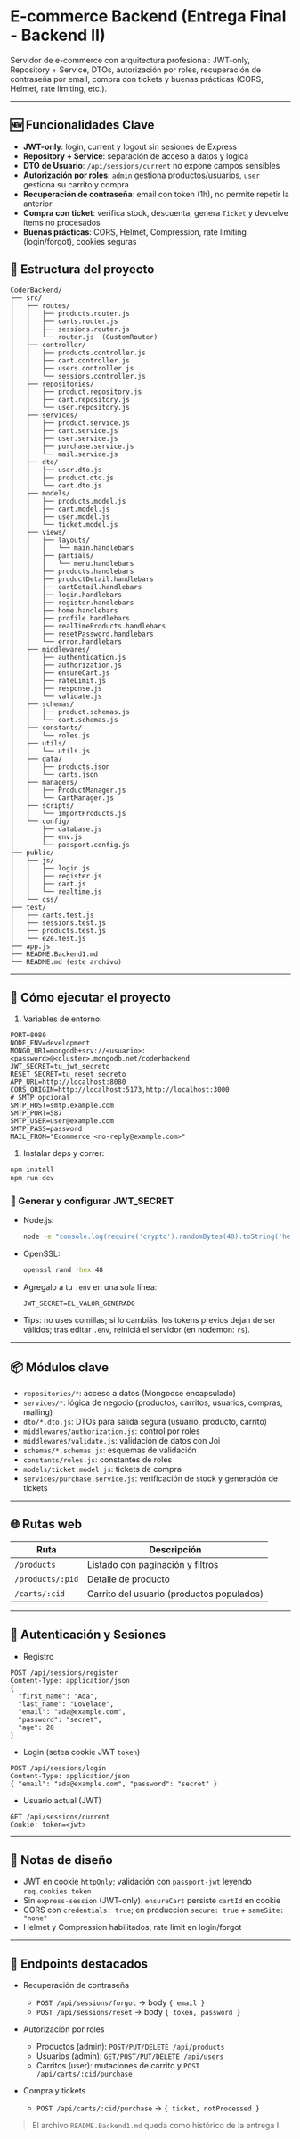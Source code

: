 # E-commerce Backend (Entrega Final - Backend II)

Servidor de e-commerce con arquitectura profesional: JWT-only, Repository + Service, DTOs, autorización por roles, recuperación de contraseña por email, compra con tickets y buenas prácticas (CORS, Helmet, rate limiting, etc.).

---

## 🆕 Funcionalidades Clave

- **JWT-only**: login, current y logout sin sesiones de Express
- **Repository + Service**: separación de acceso a datos y lógica
- **DTO de Usuario**: `/api/sessions/current` no expone campos sensibles
- **Autorización por roles**: `admin` gestiona productos/usuarios, `user` gestiona su carrito y compra
- **Recuperación de contraseña**: email con token (1h), no permite repetir la anterior
- **Compra con ticket**: verifica stock, descuenta, genera `Ticket` y devuelve ítems no procesados
- **Buenas prácticas**: CORS, Helmet, Compression, rate limiting (login/forgot), cookies seguras

## 📁 Estructura del proyecto

```text
CoderBackend/
├── src/
│   ├── routes/
│   │   ├── products.router.js
│   │   ├── carts.router.js
│   │   ├── sessions.router.js
│   │   └── router.js  (CustomRouter)
│   ├── controller/
│   │   ├── products.controller.js
│   │   ├── cart.controller.js
│   │   ├── users.controller.js
│   │   └── sessions.controller.js
│   ├── repositories/
│   │   ├── product.repository.js
│   │   ├── cart.repository.js
│   │   └── user.repository.js
│   ├── services/
│   │   ├── product.service.js
│   │   ├── cart.service.js
│   │   ├── user.service.js
│   │   ├── purchase.service.js
│   │   └── mail.service.js
│   ├── dto/
│   │   ├── user.dto.js
│   │   ├── product.dto.js
│   │   └── cart.dto.js
│   ├── models/
│   │   ├── products.model.js
│   │   ├── cart.model.js
│   │   ├── user.model.js
│   │   └── ticket.model.js
│   ├── views/
│   │   ├── layouts/
│   │   │   └── main.handlebars
│   │   ├── partials/
│   │   │   └── menu.handlebars
│   │   ├── products.handlebars
│   │   ├── productDetail.handlebars
│   │   ├── cartDetail.handlebars
│   │   ├── login.handlebars
│   │   ├── register.handlebars
│   │   ├── home.handlebars
│   │   ├── profile.handlebars
│   │   ├── realTimeProducts.handlebars
│   │   ├── resetPassword.handlebars
│   │   └── error.handlebars
│   ├── middlewares/
│   │   ├── authentication.js
│   │   ├── authorization.js
│   │   ├── ensureCart.js
│   │   ├── rateLimit.js
│   │   ├── response.js
│   │   └── validate.js
│   ├── schemas/
│   │   ├── product.schemas.js
│   │   └── cart.schemas.js
│   ├── constants/
│   │   └── roles.js
│   ├── utils/
│   │   └── utils.js
│   ├── data/
│   │   ├── products.json
│   │   └── carts.json
│   ├── managers/
│   │   ├── ProductManager.js
│   │   └── CartManager.js
│   ├── scripts/
│   │   └── importProducts.js
│   └── config/
│       ├── database.js
│       ├── env.js
│       └── passport.config.js
├── public/
│   ├── js/
│   │   ├── login.js
│   │   ├── register.js
│   │   ├── cart.js
│   │   └── realtime.js
│   └── css/
├── test/
│   ├── carts.test.js
│   ├── sessions.test.js
│   ├── products.test.js
│   └── e2e.test.js
├── app.js
├── README.Backend1.md
└── README.md (este archivo)
```

---

## 🚀 Cómo ejecutar el proyecto

1. Variables de entorno:

```env
PORT=8080
NODE_ENV=development
MONGO_URI=mongodb+srv://<usuario>:<password>@<cluster>.mongodb.net/coderbackend
JWT_SECRET=tu_jwt_secreto
RESET_SECRET=tu_reset_secreto
APP_URL=http://localhost:8080
CORS_ORIGIN=http://localhost:5173,http://localhost:3000
# SMTP opcional
SMTP_HOST=smtp.example.com
SMTP_PORT=587
SMTP_USER=user@example.com
SMTP_PASS=password
MAIL_FROM="Ecommerce <no-reply@example.com>"
```

1. Instalar deps y correr:

```bash
npm install
npm run dev
```

### 🔐 Generar y configurar JWT_SECRET

- Node.js:

  ```bash
  node -e "console.log(require('crypto').randomBytes(48).toString('hex'))"
  ```

- OpenSSL:

  ```bash
  openssl rand -hex 48
  ```

- Agregalo a tu `.env` en una sola línea:

  ```env
  JWT_SECRET=EL_VALOR_GENERADO
  ```

- Tips: no uses comillas; si lo cambiás, los tokens previos dejan de ser válidos; tras editar `.env`, reiniciá el servidor (en nodemon: `rs`).

---

## 📦 Módulos clave

- `repositories/*`: acceso a datos (Mongoose encapsulado)
- `services/*`: lógica de negocio (productos, carritos, usuarios, compras, mailing)
- `dto/*.dto.js`: DTOs para salida segura (usuario, producto, carrito)
- `middlewares/authorization.js`: control por roles
- `middlewares/validate.js`: validación de datos con Joi
- `schemas/*.schemas.js`: esquemas de validación
- `constants/roles.js`: constantes de roles
- `models/ticket.model.js`: tickets de compra
- `services/purchase.service.js`: verificación de stock y generación de tickets

---

## 🌐 Rutas web

| Ruta             | Descripción                               |
| ---------------- | ----------------------------------------- |
| `/products`      | Listado con paginación y filtros          |
| `/products/:pid` | Detalle de producto                       |
| `/carts/:cid`    | Carrito del usuario (productos populados) |

---

## 🔐 Autenticación y Sesiones

- Registro

```http
POST /api/sessions/register
Content-Type: application/json
{
  "first_name": "Ada",
  "last_name": "Lovelace",
  "email": "ada@example.com",
  "password": "secret",
  "age": 28
}
```

- Login (setea cookie JWT `token`)

```http
POST /api/sessions/login
Content-Type: application/json
{ "email": "ada@example.com", "password": "secret" }
```

- Usuario actual (JWT)

```http
GET /api/sessions/current
Cookie: token=<jwt>
```

---

## 🧠 Notas de diseño

- JWT en cookie `httpOnly`; validación con `passport-jwt` leyendo `req.cookies.token`
- Sin `express-session` (JWT-only). `ensureCart` persiste `cartId` en cookie
- CORS con `credentials: true`; en producción `secure: true` + `sameSite: "none"`
- Helmet y Compression habilitados; rate limit en login/forgot

---

## 🧪 Endpoints destacados

- Recuperación de contraseña

  - `POST /api/sessions/forgot` → body `{ email }`
  - `POST /api/sessions/reset` → body `{ token, password }`

- Autorización por roles

  - Productos (admin): `POST/PUT/DELETE /api/products`
  - Usuarios (admin): `GET/POST/PUT/DELETE /api/users`
  - Carritos (user): mutaciones de carrito y `POST /api/carts/:cid/purchase`

- Compra y tickets
  - `POST /api/carts/:cid/purchase` → `{ ticket, notProcessed }`

> El archivo `README.Backend1.md` queda como histórico de la entrega I.
